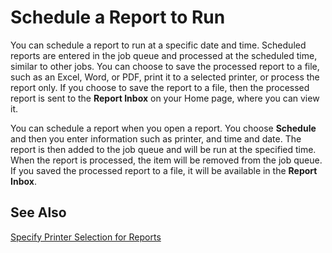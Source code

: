 <properties
	pageTitle="Schedule a Report to Run | Project “Madeira”"
        description="Learn how you can schedule a report to run at a later time."
        services="project-madeira"
        documentationCenter=""
        authors="SusanneWindfeldPedersen"/>
<tags
    ms.service="project-madeira"
    ms.topic="article"
    ms.devlang="na"
    ms.tgt_pltfrm="na"
    ms.workload="na"
    ms.date="05/12/2016"
    ms.author="SusanneWindfeldPedersen" />

# Schedule a Report to Run
You can schedule a report to run at a specific date and time. Scheduled reports are entered in the job queue and processed at the scheduled time, similar to other jobs. You can choose to save the processed report to a file, such as an Excel, Word, or PDF, print it to a selected printer, or process the report only. If you choose to save the report to a file, then the processed report is sent to the **Report Inbox** on your Home page, where you can view it.

You can schedule a report when you open a report. You choose **Schedule** and then you enter information such as printer, and time and date. The report is then added to the job queue and will be run at the specified time. When the report is processed, the item will be removed from the job queue. If you saved the processed report to a file, it will be available in the **Report Inbox**.

## See Also
[Specify Printer Selection for Reports](ui-specify-printer-selection-reports.md)
